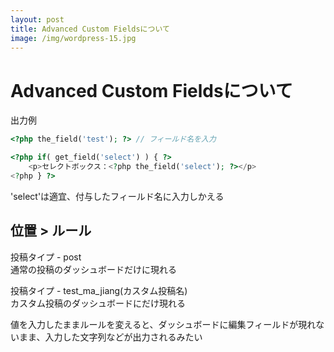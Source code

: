 ```yaml
---
layout: post
title: Advanced Custom Fieldsについて
image: /img/wordpress-15.jpg
---
```


# Advanced Custom Fieldsについて

出力例
```php
<?php the_field('test'); ?> // フィールド名を入力
```

```php
<?php if( get_field('select') ) { ?>
	<p>セレクトボックス：<?php the_field('select'); ?></p>
<?php } ?>
```
'select'は適宜、付与したフィールド名に入力しかえる   

## 位置 > ルール

投稿タイプ - post   
通常の投稿のダッシュボードだけに現れる   

投稿タイプ - test_ma_jiang(カスタム投稿名)   
カスタム投稿のダッシュボードにだけ現れる   


値を入力したままルールを変えると、ダッシュボードに編集フィールドが現れないまま、入力した文字列などが出力されるみたい   
